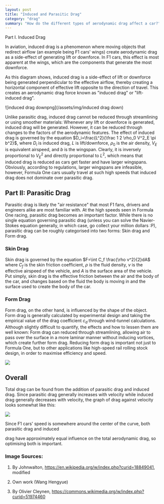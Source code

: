 ```yaml
---
layout: post
title: "Induced and Parasitic Drag"
category: "drag"
summary: "How do the different types of aerodynamic drag affect a car?"
---
```


Part I. Induced Drag

In aviation, induced drag is a phenomenon where moving objects that redirect airflow (an example being F1 cars' wings) create aerodynamic drag as a side-effect of generating lift or downforce. In F1 cars, this effect is most apparent at the wings, which are the components that generate the most downforce.

As this diagram shows, induced drag is a side-effect of lift or downforce being generated perpendicular to the effective airflow, thereby creating a horizontal component of effective lift opposite to the direction of travel. This creates an aerodynamic drag force known as "induced drag" or "lift-induced drag".

![induced drag downpng](/assets/img/induced drag down)

Unlike parasitic drag, induced drag cannot be reduced through streamlining or using smoother materials: Whenever any lift or downforce is generated, induced drag will be generated. However, it can be reduced through changes to the factors of the aerodynamic features. The effect of induced drag is governed by the equation $D_i=\frac{L^2}{\frac 1 2 \rho_0 V^2_E \pi b^2}$, where $D_i$ is induced drag, $L$ is lift/downforce, $\rho_0$ is the air density, $V_E$ is equivalent airspeed, and $b$ is the wingspan. Clearly, it is inversely proportional to $V_E^2$ and directly proportional to $L^2$, which means that induced drag is reduced as cars get faster and have larger wingspans. Obviously, according to regulations, larger wingspans are infeasible, however, Formula One cars usually travel at such high speeds that induced drag does not dominate over parasitic drag.

## Part II: Parasitic Drag

Parasitic drag is likely the "air resistance" that most F1 fans, drivers and engineers alike are most familiar with. At the high speeds seen in Formula One racing, parasitic drag becomes an important factor. While there is no single equation governing parasitic drag (unless you can solve the Navier-Stokes equation generally, in which case, go collect your million dollars :P), parasitic drag can be roughly categorised into two forms: Skin drag and Form drag.

### Skin Drag

Skin drag is governed by the equation $F=\int C_f \frac{\rho v^2}{2}dA$ where $C_f$ is the skin friction coefficient, $\rho$ is the fluid density, $v$ is the effective airspeed of the vehicle, and $A$ is the surface area of the vehicle. Put simply, skin drag is the effective friction between the air and the body of the car, and changes based on the fluid the body is moving in and the surface used to create the body of the car.

### Form Drag

Form drag, on the other hand, is influenced by the shape of the object. Form drag is generally calculated by experimental design and taking the empirical value of the drag coefficient $c_d$ through wind-tunnel calculations. Although slightly difficult to quantify, the effects and how to lessen them are well known: Form drag can reduced through streamlining, allowing air to pass over the surface in a more laminar manner without inducing vortices, which create further form drag. Reducing form drag is important not just to Formula One, but to other applications like high-speed rail rolling stock design, in order to maximise efficiency and speed.

![](https://lh3.googleusercontent.com/jO5URU2cpyjEg9a4FmWu3zqPp6YTCvxuS5UBPKWGgOpiaD4iA9FlBkVqucr8XE1ZghxFLCYskFRhsS8iDBjBlA8bzhfMjUCEGnxM_IZGdmi9ZwiSHIJrnBFCqF4iIqg886rHFI32t91fjwAAMaRQQKwQob3F0rEaJ1eR_e4ia868u7qWRvtkfOWMJDmgPBFZMEgzQVepqYQJLVr0OwqwoR2um79xO3VcTjoK7SUzmOLV4M9Z10zWj95sE3vf5nmCsNG2GnMF3xM4SeLZYWK8MS611cvIo5YcPkp_g0r1NQH650ma0pKnAykmP-cINjojKEBrMStzjZbIREx8XrElBFp2xGFoHHlNsu6Zc_6WJA6b9PiEL6-aRtrPNBDe5R0KdagsYnpBIlblYZmXmBR0WECKIG7rvaTNAxYL9sDtI7dSy7a89Jmfs2zbKtdoIjU0VsaFi8I70Jjfdb4CzY1eA1WrkSVCm5kLaxrsA9zcL7VLRkAcnxt9ROCRiZWO6bbNkgEAznA5y8Ju6oVU0yU3ShTvQR7C2KIKXDTlO_3foYRdhxroTA05gYPpsIj48cVS9VAIzOL-wKJ5WNRukWbVNyCZmN6vsnot5cq6UU2fa9U89-iO7crhaQRwyFpa_HVboq605sEIzUDnDdQbR0Vqlvv159cm6fL_dZxmPJ8kYTgal2_MpSa9yO3jLXf9APvOjTE9OcOWHCTNvJf7YSw8ES4LFA=w1162-h871-no?authuser=0)

## Overall

Total drag can be found from the addition of parasitic drag and induced drag. Since parasitic drag generally increases with velocity while induced drag generally decreases with velocity, the graph of drag against velocity looks somewhat like this:

![](https://upload.wikimedia.org/wikipedia/commons/thumb/5/5a/Drag_curves_for_aircraft_in_flight.svg/1280px-Drag_curves_for_aircraft_in_flight.svg.png)

Since F1 cars' speed is somewhere around the center of the curve, both parasitic drag and induced

drag have approximately equal influence on the total aerodynamic drag, so optimising both is important.

### Image Sources:

1. By Johnwalton, https://en.wikipedia.org/w/index.php?curid=18849041, modified
  
2. Own work (Wang Hengyue)
  
3. By Olivier Cleynen, https://commons.wikimedia.org/w/index.php?curid=51974460
